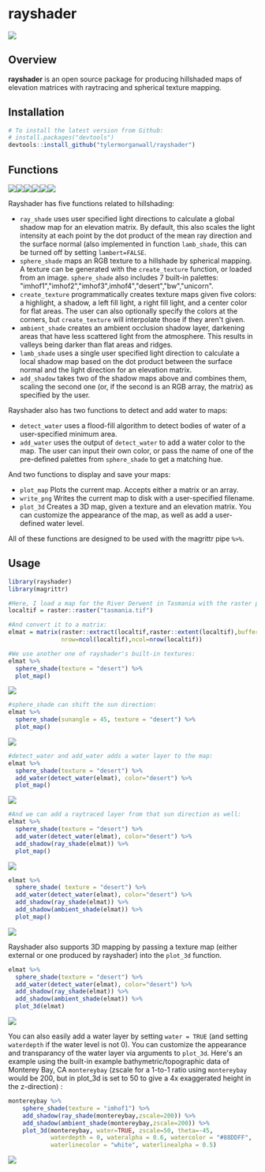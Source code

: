 
rayshader
=========

<img src="man/figures/volcano_r_small.gif" ></img>

Overview
--------

**rayshader** is an open source package for producing hillshaded maps of elevation matrices with raytracing and spherical texture mapping.

Installation
------------

``` r
# To install the latest version from Github:
# install.packages("devtools")
devtools::install_github("tylermorganwall/rayshader")
```

Functions
---------

<img   src="man/figures/ray_small.png"><img   src="man/figures/sphere_small.png"><img   src="man/figures/imhof_small.png"><img   src="man/figures/amb_small.png"><img   src="man/figures/lamb_small.png"><img   src="man/figures/alltogether_small.png">

Rayshader has five functions related to hillshading:

-   `ray_shade` uses user specified light directions to calculate a global shadow map for an elevation matrix. By default, this also scales the light intensity at each point by the dot product of the mean ray direction and the surface normal (also implemented in function `lamb_shade`, this can be turned off by setting `lambert=FALSE`.
-   `sphere_shade` maps an RGB texture to a hillshade by spherical mapping. A texture can be generated with the `create_texture` function, or loaded from an image. `sphere_shade` also includes 7 built-in palettes: "imhof1","imhof2","imhof3",imhof4","desert","bw","unicorn".
-   `create_texture` programmatically creates texture maps given five colors: a highlight, a shadow, a left fill light, a right fill light, and a center color for flat areas. The user can also optionally specify the colors at the corners, but `create_texture` will interpolate those if they aren't given.
-   `ambient_shade` creates an ambient occlusion shadow layer, darkening areas that have less scattered light from the atmosphere. This results in valleys being darker than flat areas and ridges.
-   `lamb_shade` uses a single user specified light direction to calculate a local shadow map based on the dot product between the surface normal and the light direction for an elevation matrix.
-   `add_shadow` takes two of the shadow maps above and combines them, scaling the second one (or, if the second is an RGB array, the matrix) as specified by the user.

Rayshader also has two functions to detect and add water to maps:

-   `detect_water` uses a flood-fill algorithm to detect bodies of water of a user-specified minimum area.
-   `add_water` uses the output of `detect_water` to add a water color to the map. The user can input their own color, or pass the name of one of the pre-defined palettes from `sphere_shade` to get a matching hue.

And two functions to display and save your maps:

-   `plot_map` Plots the current map. Accepts either a matrix or an array.
-   `write_png` Writes the current map to disk with a user-specified filename.
-   `plot_3d` Creates a 3D map, given a texture and an elevation matrix. You can customize the appearance of the map, as well as add a user-defined water level.

All of these functions are designed to be used with the magrittr pipe `%>%`.

Usage
-----

```r
library(rayshader)
library(magrittr)

#Here, I load a map for the River Derwent in Tasmania with the raster package:
localtif = raster::raster("tasmania.tif")

#And convert it to a matrix:
elmat = matrix(raster::extract(localtif,raster::extent(localtif),buffer=1000),
               nrow=ncol(localtif),ncol=nrow(localtif))

#We use another one of rayshader's built-in textures:
elmat %>%
  sphere_shade(texture = "desert") %>%
  plot_map()
```
![](tools/readme/first.jpg)

```r
#sphere_shade can shift the sun direction:
elmat %>%
  sphere_shade(sunangle = 45, texture = "desert") %>%
  plot_map()
```
![](tools/readme/second.jpg)

```r
#detect_water and add_water adds a water layer to the map:
elmat %>%
  sphere_shade(texture = "desert") %>%
  add_water(detect_water(elmat), color="desert") %>%
  plot_map()
```

![](tools/readme/third.jpg)
``` r
#And we can add a raytraced layer from that sun direction as well:
elmat %>%
  sphere_shade(texture = "desert") %>%
  add_water(detect_water(elmat), color="desert") %>%
  add_shadow(ray_shade(elmat)) %>%
  plot_map()
```

![](tools/readme/fourth.jpg)
``` r
elmat %>%
  sphere_shade( texture = "desert") %>%
  add_water(detect_water(elmat), color="desert") %>%
  add_shadow(ray_shade(elmat)) %>%
  add_shadow(ambient_shade(elmat)) %>%
  plot_map()
```

![](tools/readme/fifth.jpg)

Rayshader also supports 3D mapping by passing a texture map (either external or one produced by rayshader) into the `plot_3d` function.

``` r
elmat %>%
  sphere_shade(texture = "desert") %>%
  add_water(detect_water(elmat), color="desert") %>%
  add_shadow(ray_shade(elmat)) %>%
  add_shadow(ambient_shade(elmat)) %>%
  plot_3d(elmat)
```

![](tools/readme/sixth.jpg)

You can also easily add a water layer by setting `water = TRUE` (and setting `waterdepth` if the water level is not 0). You can customize the appearance and transparancy of the water layer via arguments to `plot_3d`. Here's an example using the built-in example bathymetric/topographic data of Monterey Bay, CA `montereybay` (zscale for a 1-to-1 ratio  using `montereybay` would be 200, but in plot_3d is set to 50 to give a 4x exaggerated height in the z-direction) :

``` r
montereybay %>% 
    sphere_shade(texture = "imhof1") %>% 
    add_shadow(ray_shade(montereybay,zscale=200)) %>%
    add_shadow(ambient_shade(montereybay,zscale=200)) %>%
    plot_3d(montereybay, water=TRUE, zscale=50, theta=-45,
            waterdepth = 0, wateralpha = 0.6, watercolor = "#88DDFF",
            waterlinecolor = "white", waterlinealpha = 0.5)
```

![](tools/readme/seventh.jpg)
